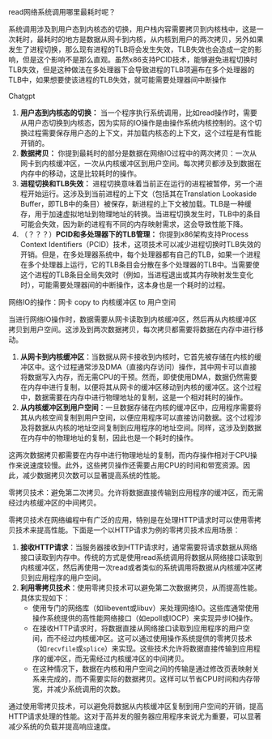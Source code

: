 



read网络系统调用哪里最耗时呢？

系统调用涉及到用户态到内核态的切换，用户栈内容需要拷贝到内核栈中，这是一次耗时，最耗时的地方是数据从网卡到内核，从内核到用户的两次拷贝，另外如果发生了进程切换，那么现有进程的TLB将会发生失效，TLB失效也会造成一定的影响，但是这个影响不是那么直观。虽然x86支持PCID技术，能够避免进程切换时TLB失效，但是这种做法在多处理器下会导致进程的TLB项遍布在多个处理器的TLB中，如果想要使该进程的TLB失效，就可能需要处理器间中断操作



Chatgpt

1. **用户态到内核态的切换：** 当一个程序执行系统调用，比如read操作时，需要从用户态切换到内核态，因为实际的IO操作是由操作系统内核控制的。这个切换过程需要保存用户态的上下文，并加载内核态的上下文，这个过程是有性能开销的。
2. **数据拷贝：** 你提到最耗时的部分是数据在网络IO过程中的两次拷贝：一次从网卡到内核缓冲区，一次从内核缓冲区到用户空间。每次拷贝都涉及到数据在内存中的移动，这是比较耗时的操作。
3. **进程切换和TLB失效：** 进程切换意味着当前正在运行的进程被暂停，另一个进程开始运行。这涉及到当前进程的上下文（包括其在Translation Lookaside Buffer，即TLB中的条目）被保存，新进程的上下文被加载。TLB是一种缓存，用于加速虚拟地址到物理地址的转换。当进程切换发生时，TLB中的条目可能会失效，因为新的进程有不同的内存映射需求，这会导致性能下降。
4. （？？？）**PCID和多处理器下的TLB管理：** 你提到x86架构支持Process Context Identifiers（PCID）技术，这项技术可以减少进程切换时TLB失效的开销。但是，在多处理器系统中，每个处理器都有自己的TLB，如果一个进程在多个处理器上运行，它的TLB条目会分散在多个处理器的TLB中。当需要使这个进程的TLB条目全局失效时（例如，当进程退出或其内存映射发生变化时），可能需要处理器间的中断操作，这本身也是一个耗时的过程。





网络IO的操作：网卡 copy to 内核缓冲区 to 用户空间

当进行网络IO操作时，数据需要从网卡读取到内核缓冲区，然后再从内核缓冲区拷贝到用户空间。这涉及到两次数据拷贝，每次拷贝都需要将数据在内存中进行移动。

1. **从网卡到内核缓冲区**：当数据从网卡接收到内核时，它首先被存储在内核的缓冲区中。这个过程通常涉及DMA（直接内存访问）操作，其中网卡可以直接将数据写入内存，而无需CPU的干预。然而，即使使用DMA，数据仍然需要在内存中进行复制，以便将其从网卡的缓冲区移动到内核的缓冲区。这个过程中，数据需要在内存中进行物理地址的复制，这是一个相对耗时的操作。
2. **从内核缓冲区到用户空间**：一旦数据存储在内核的缓冲区中，应用程序需要将其从内核空间复制到用户空间，以便应用程序可以直接访问数据。这个过程涉及将数据从内核的地址空间复制到应用程序的地址空间。同样，这涉及到数据在内存中的物理地址的复制，因此也是一个耗时的操作。

这两次数据拷贝都需要在内存中进行物理地址的复制，而内存操作相对于CPU操作来说速度较慢。此外，这些拷贝操作还需要占用CPU的时间和带宽资源。因此，减少数据拷贝次数可以显著提高系统的性能。



零拷贝技术：避免第二次拷贝。允许将数据直接传输到应用程序的缓冲区，而无需经过内核缓冲区的中间拷贝。

零拷贝技术在网络编程中有广泛的应用，特别是在处理HTTP请求时可以使用零拷贝技术来提高性能。下面是一个以HTTP请求为例的零拷贝技术应用场景：

1. **接收HTTP请求**：当服务器接收到HTTP请求时，通常需要将请求数据从网络接口读取到内存中。传统的方式是使用read系统调用将数据从网络接口读取到内核缓冲区，然后再使用一次read或者类似的系统调用将数据从内核缓冲区拷贝到应用程序的用户空间。
2. **利用零拷贝技术**：使用零拷贝技术可以避免第二次数据拷贝，从而提高性能。具体实现如下：
   - 使用专门的网络库（如libevent或libuv）来处理网络IO。这些库通常使用操作系统提供的高性能网络接口（如epoll或IOCP）来实现异步IO操作。
   - 在接收HTTP请求时，将数据直接从网络接口读取到应用程序的用户空间，而不经过内核缓冲区。这可以通过使用操作系统提供的零拷贝技术（如`recvfile`或`splice`）来实现。这些技术允许将数据直接传输到应用程序的缓冲区，而无需经过内核缓冲区的中间拷贝。
   - 在这种情况下，数据在内核和用户空间之间的传输是通过修改页表映射关系来完成的，而不需要实际的数据拷贝。这样可以节省CPU时间和内存带宽，并减少系统调用的次数。

通过使用零拷贝技术，可以避免将数据从内核缓冲区复制到用户空间的开销，提高HTTP请求处理的性能。这对于高并发的服务器应用程序来说尤为重要，可以显著减少系统的负载并提高响应速度。